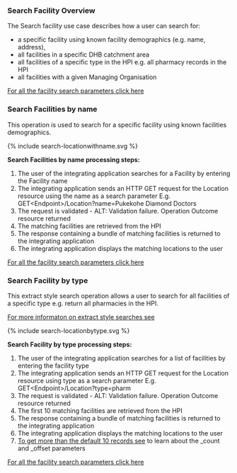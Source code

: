 

### Search Facility Overview

The Search facility use case describes how a user can search for:
* a specific facility using known facility demographics (e.g. name, address),
* all facilities in a specific DHB catchment area
* all facilities of a specific type in the HPI e.g. all pharmacy records in the HPI
* all facilities with a given Managing Organisation

[For all the facility search parameters click here](/capabilityStatement.html#location)

### Search Facilities by name

This operation is used to search for a specific facility using known facilities demographics.

<div>
{% include search-locationwithname.svg %}
</div>

**Search Facilities by name processing steps:**

1.	The user of the integrating application searches for a Facility by entering the Facility name
2.	The integrating application sends an HTTP GET request for the Location resource using the name as a search parameter
E.g. GET\<Endpoint>/Location?name=Pukekohe Diamond Doctors
3.	The request is validated - ALT: Validation failure. Operation Outcome resource returned
4.	The matching facilities are retrieved from the HPI
5.	The response containing a bundle of matching facilities is returned to the integrating application
6.	The integrating application displays the matching locations to the user

[For all the facility search parameters click here](/capabilityStatement.html#location)


### Search Facility by type

This extract style search operation allows a user to search for all facilities of a specific type e.g. return all pharmacies in the HPI.

[For more informaton on extract style searches see](/general.html#extract-style-hpi-searches)

<div>
{% include search-locationbytype.svg %}
</div>

**Search Facility by type processing steps:**

1.	The user of the integrating application searches for a list of facilities by entering the facility type
2.	The integrating application sends an HTTP GET request for the Location resource using type as a search parameter
E.g. GET\<Endpoint>/Location?type=pharm
3.	The request is validated - ALT: Validation failure. Operation Outcome resource returned
4.	The first 10 matching facilities are retrieved from the HPI
5.	The response containing a bundle of matching facilities is returned to the integrating application
6.	The integrating application displays the matching locations to the user
7.	[To get more than the default 10 records see]((/general.html#extract-style-hpi-searches)) to learn about the _count and _offset parameters

[For all the facility search parameters click here](/capabilityStatement.html#location)
